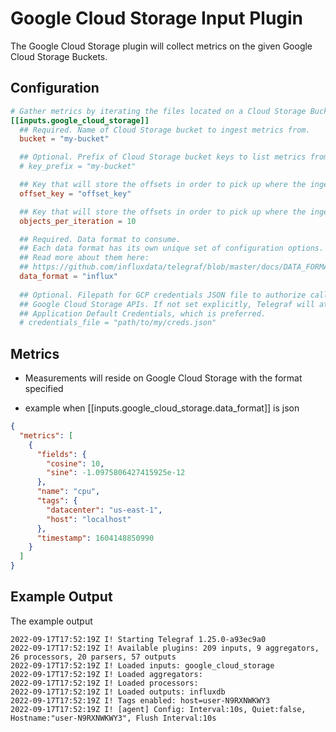 # Google Cloud Storage Input Plugin

The Google Cloud Storage plugin will collect metrics
on the given Google Cloud Storage Buckets.

## Configuration

```toml @sample.conf
# Gather metrics by iterating the files located on a Cloud Storage Bucket.
[[inputs.google_cloud_storage]]
  ## Required. Name of Cloud Storage bucket to ingest metrics from.
  bucket = "my-bucket"

  ## Optional. Prefix of Cloud Storage bucket keys to list metrics from.
  # key_prefix = "my-bucket"

  ## Key that will store the offsets in order to pick up where the ingestion was left.
  offset_key = "offset_key"

  ## Key that will store the offsets in order to pick up where the ingestion was left.
  objects_per_iteration = 10

  ## Required. Data format to consume.
  ## Each data format has its own unique set of configuration options.
  ## Read more about them here:
  ## https://github.com/influxdata/telegraf/blob/master/docs/DATA_FORMATS_INPUT.md
  data_format = "influx"
  
  ## Optional. Filepath for GCP credentials JSON file to authorize calls to
  ## Google Cloud Storage APIs. If not set explicitly, Telegraf will attempt to use
  ## Application Default Credentials, which is preferred.
  # credentials_file = "path/to/my/creds.json"
```

## Metrics

- Measurements will reside on Google Cloud Storage with the format specified

- example when [[inputs.google_cloud_storage.data_format]] is json

```json
{
  "metrics": [
    {
      "fields": {
        "cosine": 10,
        "sine": -1.0975806427415925e-12
      },
      "name": "cpu",
      "tags": {
        "datacenter": "us-east-1",
        "host": "localhost"
      },
      "timestamp": 1604148850990
    }
  ]
}
```

## Example Output

The example output

```shell
2022-09-17T17:52:19Z I! Starting Telegraf 1.25.0-a93ec9a0
2022-09-17T17:52:19Z I! Available plugins: 209 inputs, 9 aggregators, 26 processors, 20 parsers, 57 outputs
2022-09-17T17:52:19Z I! Loaded inputs: google_cloud_storage
2022-09-17T17:52:19Z I! Loaded aggregators: 
2022-09-17T17:52:19Z I! Loaded processors: 
2022-09-17T17:52:19Z I! Loaded outputs: influxdb
2022-09-17T17:52:19Z I! Tags enabled: host=user-N9RXNWKWY3
2022-09-17T17:52:19Z I! [agent] Config: Interval:10s, Quiet:false, Hostname:"user-N9RXNWKWY3", Flush Interval:10s
```
